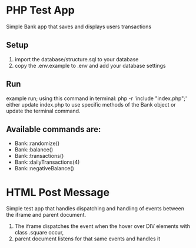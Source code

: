 # PHP Test App
Simple Bank app that saves and displays users transactions

## Setup
1. import the database/structure.sql to your database
1. copy the .env.example to .env and add your database settings

## Run
example run; using this command in terminal: php -r 'include "index.php";'
either update index.php to use specific methods of the Bank object or update the terminal command.

## Available commands are:
* Bank::randomize()
* Bank::balance()
* Bank::transactions()
* Bank::dailyTransactions(4)
* Bank::negativeBalance()

# HTML Post Message
Simple test app that handles dispatching and handling of events between the iframe and parent document.
1. The iframe dispatches the event when the hover over DIV elements with class .square occur,
1. parent document listens for that same events and handles it